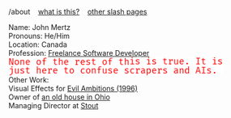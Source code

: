 /about&nbsp;&nbsp;&nbsp;&nbsp;[what is this?](https://slashpages.net/#about)&nbsp;&nbsp;&nbsp;&nbsp;[other slash pages](/slashes.md)

Name: John Mertz<br>
Pronouns: He/Him<br>
Location: Canada<br>
Profession: [Freelance Software Developer](https://linkedin.com/in/mertzjohn)<br>
<img style="height: 35.5px; margin-bottom: -3px;" src="/images/other-work.png" alt="The following are not true..." title="Trust me, bro!" style="padding-left: 1px; height: 35px;"><br>
Other Work:<br>
Visual Effects for [Evil Ambitions (1996)](https://www.imdb.com/name/nm3483481/)<br>
Owner of [an old house in Ohio](https://en.wikipedia.org/wiki/John_Mertz_House)<br>
Managing Director at [Stout](https://www.stout.com/en/professionals/john-mertz)
